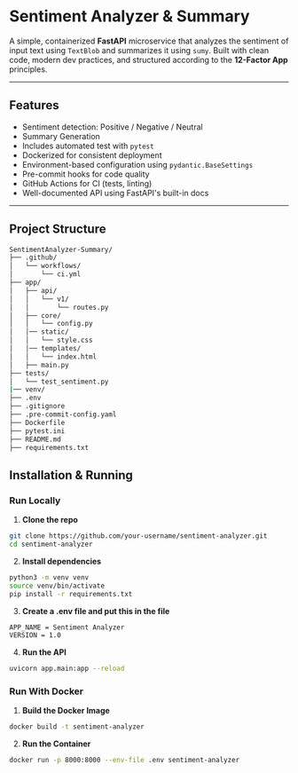 # Sentiment Analyzer & Summary

A simple, containerized **FastAPI** microservice that analyzes the sentiment of input text using `TextBlob` and summarizes it using `sumy`. Built with clean code, modern dev practices, and structured according to the **12-Factor App** principles.

---

## Features

- Sentiment detection: Positive / Negative / Neutral
- Summary Generation
- Includes automated test with `pytest`
- Dockerized for consistent deployment
- Environment-based configuration using `pydantic.BaseSettings`
- Pre-commit hooks for code quality
- GitHub Actions for CI (tests, linting)
- Well-documented API using FastAPI's built-in docs
---

##  Project Structure

```bash
SentimentAnalyzer-Summary/
├── .github/
│   └── workflows/
│       └── ci.yml
├── app/
│   ├── api/
│   │   └── v1/
│   │       └── routes.py
│   ├── core/
│   │   └── config.py
│   │── static/
│   │   └── style.css
│   │── templates/
│   │   └── index.html
│   ├── main.py
├── tests/
│   └── test_sentiment.py
|── venv/
├── .env
├── .gitignore
├── .pre-commit-config.yaml
├── Dockerfile
├── pytest.ini
├── README.md
├── requirements.txt
```

## Installation & Running

### Run Locally

1. **Clone the repo**

```bash
git clone https://github.com/your-username/sentiment-analyzer.git
cd sentiment-analyzer
```

2. **Install dependencies**

```bash
python3 -m venv venv
source venv/bin/activate
pip install -r requirements.txt
```

3. **Create a .env file and put this in the file**

```bash
APP_NAME = Sentiment Analyzer
VERSION = 1.0
```

4. **Run the API**

```bash
uvicorn app.main:app --reload
```
### Run With Docker

1. **Build the Docker Image**

```bash
docker build -t sentiment-analyzer
```

2.  **Run the Container**

```bash
docker run -p 8000:8000 --env-file .env sentiment-analyzer
```